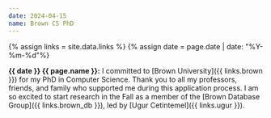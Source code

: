 ```yaml
---
date: 2024-04-15
name: Brown CS PhD
---
```


{% assign links = site.data.links %}
{% assign date = page.date | date: "%Y-%m-%d"%}

**{{ date }} {{ page.name }}:** I committed to [Brown University]({{ links.brown
}}) for my PhD in Computer Science. Thank you to all my professors, friends, and
family who supported me during this application process. I am so excited to
start research in the Fall as a member of the [Brown Database Group]({{
links.brown_db }}), led by [Ugur Cetintemel]({{ links.ugur }}).
